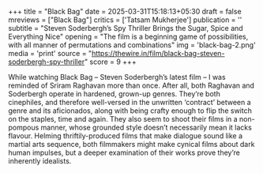 +++
title = "Black Bag"
date = 2025-03-31T15:18:13+05:30
draft = false
mreviews = ["Black Bag"]
critics = ['Tatsam Mukherjee']
publication = ''
subtitle = "Steven Soderbergh’s Spy Thriller Brings the Sugar, Spice and Everything Nice"
opening = "The film is a beginning game of possibilities, with all manner of permutations and combinations"
img = 'black-bag-2.png'
media = 'print'
source = "https://thewire.in/film/black-bag-steven-soderbergh-spy-thriller"
score = 9
+++

While watching Black Bag – Steven Soderbergh’s latest film – I was reminded of Sriram Raghavan more than once. After all, both Raghavan and Soderbergh operate in hardened, grown-up genres. They’re both cinephiles, and therefore well-versed in the unwritten ‘contract’ between a genre and its aficionados, along with being crafty enough to flip the switch on the staples, time and again. They also seem to shoot their films in a non-pompous manner, whose grounded style doesn’t necessarily mean it lacks flavour. Helming thriftily-produced films that make dialogue sound like a martial arts sequence, both filmmakers might make cynical films about dark human impulses, but a deeper examination of their works prove they’re inherently idealists.
